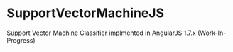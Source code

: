 # SupportVectorMachineJS
Support Vector Machine Classifier implmented in AngularJS 1.7.x (Work-In-Progress)
